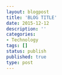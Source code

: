 ```yaml
---
layout: blogpost
title: 'BLOG TITLE'
date: 2015-12-12
description: ''
categories: 
- Technology
tags: []
status: publish
published: true
type: post
---
```


